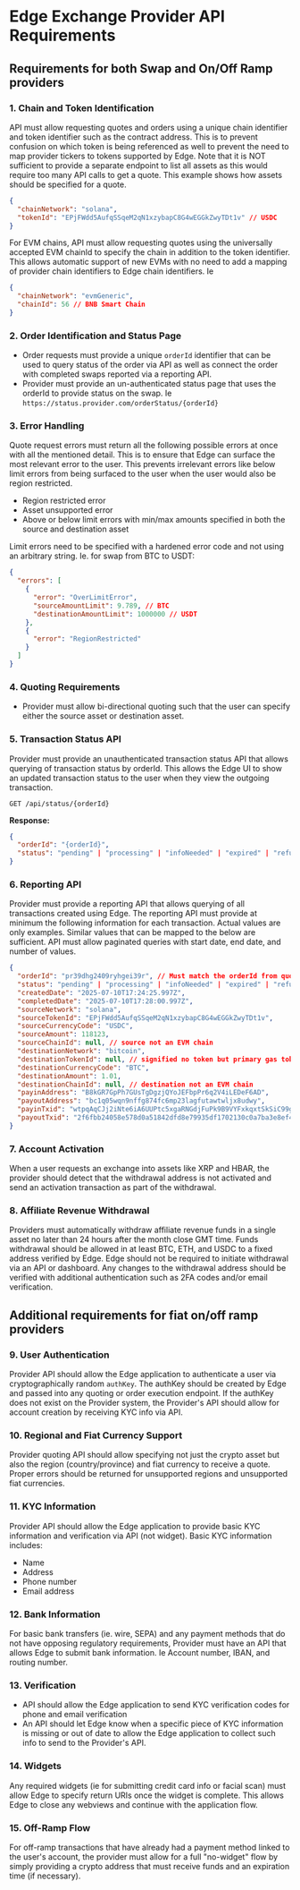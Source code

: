 # Edge Exchange Provider API Requirements

## Requirements for both Swap and On/Off Ramp providers

### 1. Chain and Token Identification

API must allow requesting quotes and orders using a unique chain identifier and token identifier such as the contract address. This is to prevent confusion on which token is being referenced as well to prevent the need to map provider tickers to tokens supported by Edge. Note that it is NOT sufficient to provide a separate endpoint to list all assets as this would require too many API calls to get a quote. This example shows how assets should be specified for a quote.

```json
{
  "chainNetwork": "solana",
  "tokenId": "EPjFWdd5AufqSSqeM2qN1xzybapC8G4wEGGkZwyTDt1v" // USDC
}
```

For EVM chains, API must allow requesting quotes using the universally accepted EVM chainId to specify the chain in addition to the token identifier. This allows automatic support of new EVMs with no need to add a mapping of provider chain identifiers to Edge chain identifiers. Ie

```json
{
  "chainNetwork": "evmGeneric",
  "chainId": 56 // BNB Smart Chain
}
```

### 2. Order Identification and Status Page

- Order requests must provide a unique `orderId` identifier that can be used to query status of the order via API as well as connect the order with completed swaps reported via a reporting API.
- Provider must provide an un-authenticated status page that uses the orderId to provide status on the swap. Ie `https://status.provider.com/orderStatus/{orderId}`

### 3. Error Handling

Quote request errors must return all the following possible errors at once with all the mentioned detail. This is to ensure that Edge can surface the most relevant error to the user. This prevents irrelevant errors like below limit errors from being surfaced to the user when the user would also be region restricted.

- Region restricted error
- Asset unsupported error
- Above or below limit errors with min/max amounts specified in both the source and destination asset

Limit errors need to be specified with a hardened error code and not using an arbitrary string. Ie. for swap from BTC to USDT:

```json
{
  "errors": [
    {
      "error": "OverLimitError",
      "sourceAmountLimit": 9.789, // BTC
      "destinationAmountLimit": 1000000 // USDT
    },
    {
      "error": "RegionRestricted"
    }
  ]
}
```

### 4. Quoting Requirements

- Provider must allow bi-directional quoting such that the user can specify either the source asset or destination asset.

### 5. Transaction Status API

Provider must provide an unauthenticated transaction status API that allows querying of transaction status by orderId. This allows the Edge UI to show an updated transaction status to the user when they view the outgoing transaction.

```
GET /api/status/{orderId}
```

**Response:**

```json
{
  "orderId": "{orderId}",
  "status": "pending" | "processing" | "infoNeeded" | "expired" | "refunded" | "completed"
}
```

### 6. Reporting API

Provider must provide a reporting API that allows querying of all transactions created using Edge. The reporting API must provide at minimum the following information for each transaction. Actual values are only examples. Similar values that can be mapped to the below are sufficient. API must allow paginated queries with start date, end date, and number of values.

```json
{
  "orderId": "pr39dhg2409ryhgei39r", // Must match the orderId from quoting API
  "status": "pending" | "processing" | "infoNeeded" | "expired" | "refunded" | "completed",
  "createdDate": "2025-07-10T17:24:25.997Z",
  "completedDate": "2025-07-10T17:28:00.997Z",
  "sourceNetwork": "solana",
  "sourceTokenId": "EPjFWdd5AufqSSqeM2qN1xzybapC8G4wEGGkZwyTDt1v",
  "sourceCurrencyCode": "USDC",
  "sourceAmount": 118123,
  "sourceChainId": null, // source not an EVM chain
  "destinationNetwork": "bitcoin",
  "destinationTokenId": null, // signified no token but primary gas token asset BTC
  "destinationCurrencyCode": "BTC",
  "destinationAmount": 1.01,
  "destinationChainId": null, // destination not an EVM chain
  "payinAddress": "B8kGR7GpPh7GUsTgDgzjQYoJEFbpPr6q2V4iLEDeF6AD",
  "payoutAddress": "bc1q05wqn9nffg874fc6mp23lagfutawtwljx8udwy",
  "payinTxid": "wtpqAqCJj2iNte6iA6UUPtc5xgaRNGdjFuPk9B9VYFxkqxtSkSiC99gPU8MnGCEstbRTX3gQY5ErQn1475iuhFD",
  "payoutTxid": "2f6fbb24058e578d0a51842dfd8e79935df1702130c0a7ba3e8ef442bfc0f41c"
}
```

### 7. Account Activation

When a user requests an exchange into assets like XRP and HBAR, the provider should detect that the withdrawal address is not activated and send an activation transaction as part of the withdrawal.

### 8. Affiliate Revenue Withdrawal

Providers must automatically withdraw affiliate revenue funds in a single asset no later than 24 hours after the month close GMT time. Funds withdrawal should be allowed in at least BTC, ETH, and USDC to a fixed address verified by Edge. Edge should not be required to initiate withdrawal via an API or dashboard. Any changes to the withdrawal address should be verified with additional authentication such as 2FA codes and/or email verification.

## Additional requirements for fiat on/off ramp providers

### 9. User Authentication

Provider API should allow the Edge application to authenticate a user via cryptographically random `authKey`. The authKey should be created by Edge and passed into any quoting or order execution endpoint. If the authKey does not exist on the Provider system, the Provider's API should allow for account creation by receiving KYC info via API.

### 10. Regional and Fiat Currency Support

Provider quoting API should allow specifying not just the crypto asset but also the region (country/province) and fiat currency to receive a quote. Proper errors should be returned for unsupported regions and unsupported fiat currencies.

### 11. KYC Information

Provider API should allow the Edge application to provide basic KYC information and verification via API (not widget). Basic KYC information includes:

- Name
- Address
- Phone number
- Email address

### 12. Bank Information

For basic bank transfers (ie. wire, SEPA) and any payment methods that do not have opposing regulatory requirements, Provider must have an API that allows Edge to submit bank information. Ie Account number, IBAN, and routing number.

### 13. Verification

- API should allow the Edge application to send KYC verification codes for phone and email verification
- An API should let Edge know when a specific piece of KYC information is missing or out of date to allow the Edge application to collect such info to send to the Provider's API.

### 14. Widgets

Any required widgets (ie for submitting credit card info or facial scan) must allow Edge to specify return URIs once the widget is complete. This allows Edge to close any webviews and continue with the application flow.

### 15. Off-Ramp Flow

For off-ramp transactions that have already had a payment method linked to the user's account, the provider must allow for a full "no-widget" flow by simply providing a crypto address that must receive funds and an expiration time (if necessary).
